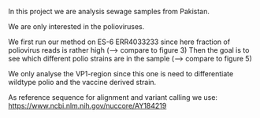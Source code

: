 In this project we are analysis sewage samples from Pakistan.

We are only interested in the polioviruses.

We first run our method on ES-6 ERR4033233 since here fraction of poliovirus reads is rather high (--> compare to figure 3)
Then the goal is to see which different polio strains are in the sample (--> compare to figure 5)

We only analyse the VP1-region since this one is need to differentiate wildtype polio and the vaccine derived strain.

As reference sequence for alignment and variant calling we use: https://www.ncbi.nlm.nih.gov/nuccore/AY184219
